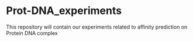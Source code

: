 # Prot-DNA_experiments
This repository will contain our experiments related to affinity prediction on Protein DNA complex
